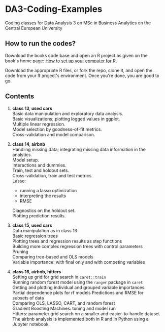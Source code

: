 # DA3-Coding-Examples

Coding classes for Data Analysis 3 on MSc in Business Analytics on the Central European University

## How to run the codes?

Download the books code base and open an R project as given on the book's home page: [How to set up your computer for R](https://gabors-data-analysis.com/howto-r/).

Download the appropriate R files, or fork the repo, clone it, and open the code from your R project's environment. Once you're done, you are good to go.

## Contents

1. **class 13, used cars**<br>
Basic data manipulation and exploratory data analysis.<br>
Basic visualizations; plotting logged values in ggplot.<br>
Multiple linear regression.<br>
Model selection by goodness-of-fit metrics.<br>
Cross-validation and model comparison.

2. **class 14, airbnb**<br>
Handling missing data; integrating missing data information in the analytics.<br>
Model setup.<br>
Interactions and dummies.<br>
Train, test and holdout sets.<br>
Cross-validation, train and test metrics.<br>
Lasso:
    - running a lasso optimization
    - interpreting the results
    - RMSE<br>

    Diagnostics on the holdout set.<br>
    Plotting prediction results.

3. **class 15, used cars**<br>
Data manipulation as in class 13<br>
Basic regression trees<br>
Plotting trees and regression results as step functions<br>
Building more complex regression trees with control parameters<br>
Pruning<br>
Comparing tree-based and OLS models<br>
Variable importance: with final only and with competing variables<br>

4. **class 16, airbnb, hitters**<br>
Setting up grid for grid search in `caret::train`<br>
Running random forest model using the `ranger` package in `caret`<br>
Getting and plotting individual and grouped variable importances<br>
Partial dependence plots for rf models
Predictions and RMSE for subsets of data<br>
Comparing OLS, LASSO, CART, and random forest<br>
Gradient Boosting Machines: tuning and model run<br>
Hitters: parameter grid search on a smaller and easier-to-handle dataset<br>
The airbnb analysis is implemented both in R and in Python using a Jupyter notebook<br>
